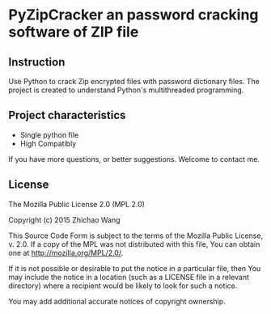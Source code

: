 PyZipCracker an password cracking software of ZIP file
=======================================================

Instruction
--
Use Python to crack Zip encrypted files with password dictionary files. The project is created to understand Python's multithreaded programming.

Project characteristics
--
- Single python file
- High Compatibly

If you have more questions, or better suggestions. Welcome to contact me.


License
--

The Mozilla Public License 2.0 (MPL 2.0)

Copyright (c) 2015 Zhichao Wang

This Source Code Form is subject to the terms of the Mozilla Public
License, v. 2.0. If a copy of the MPL was not distributed with this
file, You can obtain one at http://mozilla.org/MPL/2.0/.
 
If it is not possible or desirable to put the notice in a particular
file, then You may include the notice in a location (such as a LICENSE
file in a relevant directory) where a recipient would be likely to look
for such a notice.
 
You may add additional accurate notices of copyright ownership.


